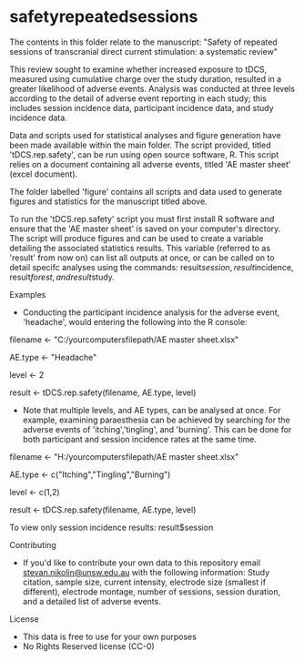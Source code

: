 # safetyrepeatedsessions

The contents in this folder relate to the manuscript: "Safety of repeated sessions of transcranial direct current stimulation: a systematic review"

This review sought to examine whether increased exposure to tDCS, measured using cumulative charge over the study duration, resulted in a greater likelihood of adverse events. Analysis was conducted at three levels according to the detail of adverse event reporting in each study; this includes session incidence data, participant incidence data, and study incidence data.

Data and scripts used for statistical analyses and figure generation have been made available within the main folder. The script provided, titled 'tDCS.rep.safety', can be run using open source software, R. This script relies on a document containing all adverse events, titled 'AE master sheet' (excel document).  

The folder labelled 'figure' contains all scripts and data used to generate figures and statistics for the manuscript titled above.

To run the 'tDCS.rep.safety' script you must first install R software and ensure that the 'AE master sheet' is saved on your computer's directory. The script will produce figures and can be used to create a variable detailing the associated statistics results. This variable (referred to as 'result' from now on) can list all outputs at once, or can be called on to detail specifc analyses using the commands: result$session, result$incidence, result$forest, and result$study. 
 
 Examples
 - Conducting the participant incidence analysis for the adverse event, 'headache', would entering the following into the R console:

filename <- "C:/yourcomputersfilepath/AE master sheet.xlsx"

AE.type <- "Headache"

level <- 2

result <- tDCS.rep.safety(filename, AE.type, level)

 
 - Note that multiple levels, and AE types, can be analysed at once. For example, examining paraesthesia can be achieved by searching for the adverse events of 'itching','tingling', and 'burning'. This can be done for both participant and session incidence rates at the same time.

filename <- "H:/yourcomputersfilepath/AE master sheet.xlsx"

AE.type <- c("Itching","Tingling","Burning")

level <- c(1,2)

result <- tDCS.rep.safety(filename, AE.type, level)

 
To view only session incidence results: result$session
  
 Contributing
 - If you'd like to contribute your own data to this repository email stevan.nikolin@unsw.edu.au with the following information: Study citation, sample size, current intensity, electrode size (smallest if different), electrode montage, number of sessions, session duration, and a detailed list of adverse events.
 
 License
 - This data is free to use for your own purposes 
 - No Rights Reserved license (CC-0)
